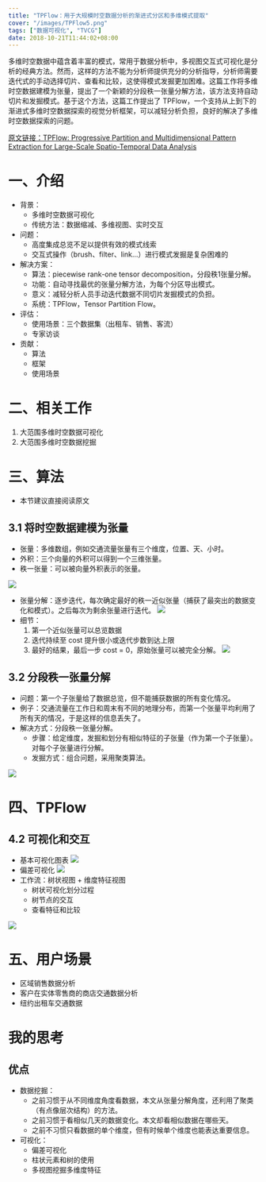 ```yaml
---
title: "TPFlow：用于大规模时空数据分析的渐进式分区和多维模式提取"
cover: "/images/TPFlow5.png"
tags: ["数据可视化", "TVCG"]
date: 2018-10-21T11:44:02+08:00
---
```


多维时空数据中蕴含着丰富的模式，常用于数据分析中，多视图交互式可视化是分析的经典方法。然而，这样的方法不能为分析师提供充分的分析指导，分析师需要迭代式的手动选择切片、查看和比较，这使得模式发掘更加困难。这篇工作将多维时空数据建模为张量，提出了一个新颖的分段秩一张量分解方法，该方法支持自动切片和发掘模式。基于这个方法，这篇工作提出了 TPFlow，一个支持从上到下的渐进式多维时空数据探索的视觉分析框架，可以减轻分析负担，良好的解决了多维时空数据探索的问题。

<!--more-->

[原文链接：TPFlow: Progressive Partition and Multidimensional Pattern Extraction for Large-Scale Spatio-Temporal Data Analysis](/files/TPFlow.pdf)

# 一、介绍
- 背景：
	- 多维时空数据可视化
	- 传统方法：数据缩减、多维视图、实时交互
- 问题：
	- 高度集成总览不足以提供有效的模式线索
	- 交互式操作（brush、filter、link...）进行模式发掘是复杂困难的
- 解决方案：
	- 算法：piecewise rank-one tensor decomposition，分段秩1张量分解。
	- 功能：自动寻找最优的张量分解方法，为每个分区导出模式。
	- 意义：减轻分析人员手动迭代数据不同切片发掘模式的负担。
	- 系统：TPFlow，Tensor Partition Flow。
- 评估：
	- 使用场景：三个数据集（出租车、销售、客流）
	- 专家访谈
- 贡献：
	- 算法
	- 框架
	- 使用场景

# 二、相关工作
1. 大范围多维时空数据可视化
2. 大范围多维时空数据挖掘

# 三、算法 
- 本节建议直接阅读原文

## 3.1 将时空数据建模为张量
- 张量：多维数组，例如交通流量张量有三个维度，位置、天、小时。
- 外积：三个向量的外积可以得到一个三维张量。
- 秩一张量：可以被向量外积表示的张量。

![](/images/TPFlow2.png)

- 张量分解：逐步迭代，每次确定最好的秩一近似张量（捕获了最突出的数据变化和模式）。之后每次为剩余张量进行迭代。
	![](/images/TPFlow1.png)
- 细节：
	1. 第一个近似张量可以总览数据
	2. 迭代持续至 cost 提升很小或迭代步数到达上限
	3. 最好的结果，最后一步 cost = 0，原始张量可以被完全分解。
	![](/images/TPFlow3.png)


## 3.2 分段秩一张量分解
- 问题：第一个子张量给了数据总览，但不能捕获数据的所有变化情况。
- 例子：交通流量在工作日和周末有不同的地理分布，而第一个张量平均利用了所有天的情况，于是这样的信息丢失了。
- 解决方式：分段秩一张量分解。
	- 步骤：给定维度，发掘和划分有相似特征的子张量（作为第一个子张量）。对每个子张量进行分解。
	- 发掘方式：组合问题，采用聚类算法。

![](/images/TPFlow4.png)

# 四、TPFlow
## 4.2 可视化和交互
- 基本可视化图表
	![](/images/TPFlow6.png)
- 偏差可视化
	![](/images/TPFlow7.png)
- 工作流：树状视图 + 维度特征视图
	- 树状可视化划分过程
	- 树节点的交互
	- 查看特征和比较

![](/images/TPFlow5.png)

# 五、用户场景
- 区域销售数据分析
- 客户在实体零售商的商店交通数据分析
- 纽约出租车交通数据

# 我的思考
## 优点
- 数据挖掘：
	- 之前习惯于从不同维度角度看数据，本文从张量分解角度，还利用了聚类（有点像层次结构）的方法。
	- 之前习惯于看相似几天的数据变化。本文却看相似数据在哪些天。
	- 之前不习惯只看数据的单个维度，但有时候单个维度也能表达重要信息。
- 可视化：
	- 偏差可视化
	- 柱状元素和树的使用
	- 多视图挖掘多维度特征

